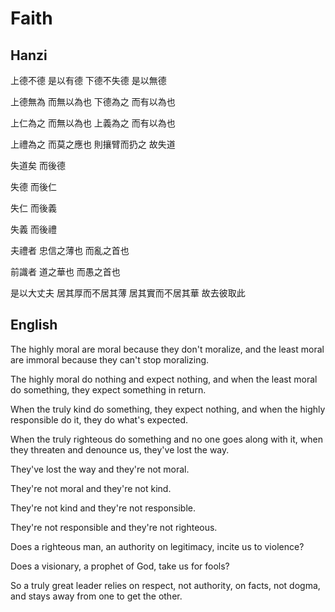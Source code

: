 # Faith

## Hanzi

上德不德
是以有德
下德不失德
是以無德

上德無為
而無以為也
下德為之
而有以為也

上仁為之
而無以為也
上義為之
而有以為也

上禮為之
而莫之應也
則攘臂而扔之
故失道

失道矣
而後德

失德
而後仁

失仁
而後義

失義
而後禮

夫禮者
忠信之薄也
而亂之首也

前識者
道之華也
而愚之首也

是以大丈夫
居其厚而不居其薄
居其實而不居其華
故去彼取此

## English

The highly moral are moral
because they don't moralize,
and the least moral are immoral
because they can't stop moralizing.

The highly moral do nothing
and expect nothing,
and when the least moral do something,
they expect something in return.

When the truly kind do something,
they expect nothing,
and when the highly responsible do it,
they do what's expected.

When the truly righteous do something
and no one goes along with it,
when they threaten and denounce us,
they've lost the way.

They've lost the way
and they're not moral.

They're not moral
and they're not kind.

They're not kind
and they're not responsible.

They're not responsible
and they're not righteous.

Does a righteous man,
an authority on legitimacy,
incite us to violence?

Does a visionary,
a prophet of God,
take us for fools?

So a truly great leader
relies on respect, not authority,
on facts, not dogma,
and stays away from one to get the other.
